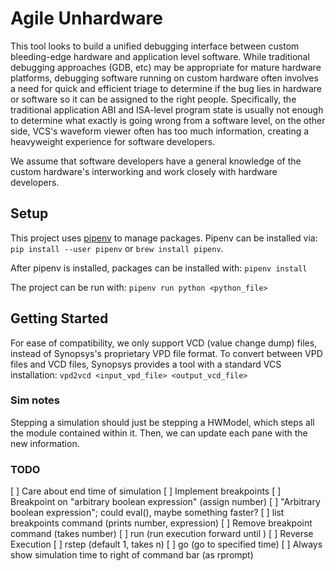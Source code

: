 # Agile Unhardware

This tool looks to build a unified debugging interface between custom
bleeding-edge hardware and application level software. While traditional
debugging approaches (GDB, etc) may be appropriate for mature hardware
platforms, debugging software running on custom hardware often involves
a need for quick and efficient triage to determine if the bug lies in
hardware or software so it can be assigned to the right people. Specifically,
the traditional application ABI and ISA-level program state is usually not
enough to determine what exactly is going wrong from a software level, on the
other side, VCS's waveform viewer often has too much information, creating
a heavyweight experience for software developers.

We assume that software developers have a general knowledge of the custom
hardware's interworking and work closely with hardware developers.


## Setup
This project uses [pipenv](https://pipenv.readthedocs.io/en/latest/) to manage
packages. Pipenv can be installed via:
`pip install --user pipenv` or `brew install pipenv`.

After pipenv is installed, packages can be installed with:
`pipenv install`

The project can be run with:
`pipenv run python <python_file>`


## Getting Started
For ease of compatibility, we only support VCD (value change dump) files,
instead of Synopsys's proprietary VPD file format. To convert between VPD files
and VCD files, Synopsys provides a tool with a standard VCS installation:
`vpd2vcd <input_vpd_file> <output_vcd_file>`

### Sim notes
 Stepping a simulation should just be stepping a HWModel, which
 steps all the module contained within it. Then, we can update
 each pane with the new information.

### TODO
[ ] Care about end time of simulation
[ ] Implement breakpoints
    [ ] Breakpoint on "arbitrary boolean expression" (assign number)
        [ ] "Arbitrary boolean expression"; could eval(), maybe something
            faster?
    [ ] list breakpoints command (prints number, expression)
    [ ] Remove breakpoint command (takes number)
    [ ] run <time> (run execution forward until <time>)
[ ] Reverse Execution
    [ ] rstep (default 1, takes n)
    [ ] go <time> (go to specified time)
[ ] Always show simulation time to right of command bar (as rprompt)
